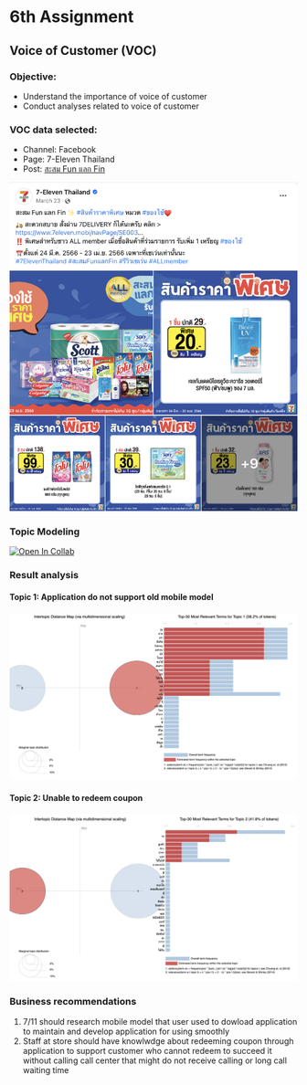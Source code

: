 # 6th Assignment 
## Voice of Customer (VOC) 
### Objective:
  * Understand the importance of voice of customer
  * Conduct analyses related to voice of customer
### VOC data selected: 
* Channel: Facebook
* Page: 7-Eleven Thailand
* Post: [สะสม Fun แลก Fin](https://www.facebook.com/7ElevenThailand/posts/pfbid02ei9BPBcgc9axNTT1fKXFoTbDx3Ch74oVeyNUqKDwSHjdLqUFHDq2LPuG4Z92bT2bl)
  
![Image](https://github.com/KaninJC/MADT8101-Seminar-in-Advanced-Analytic/blob/62282da2ed6ad128b2713fd5122181fd3e024378/6-Voice%20of%20customer%20(VOC)/7-11%20FB%20Post.png)

### Topic Modeling
[![Open In Collab](https://colab.research.google.com/assets/colab-badge.svg)]([https://colab.research.google.com/github/jane-russ/MADT8101/blob/main/6.TopicModeling/TopicModeling.ipynb](https://colab.research.google.com/drive/1-3v5Cup6Z6ERIab0Mx5jt1mMEdO1NG6L?usp=sharing)https://colab.research.google.com/drive/1-3v5Cup6Z6ERIab0Mx5jt1mMEdO1NG6L?usp=sharing)

### Result analysis
#### Topic 1: Application do not support old mobile model
![Image](https://github.com/KaninJC/MADT8101-Seminar-in-Advanced-Analytic/blob/058d4ff49e146b0a5529905b9ac6a6f1b73345a9/6-Voice%20of%20customer%20(VOC)/Topic%201%20-%20Application%20do%20not%20support%20old%20mobile%20model.png)
#### Topic 2: Unable to redeem coupon
![Image](https://github.com/KaninJC/MADT8101-Seminar-in-Advanced-Analytic/blob/058d4ff49e146b0a5529905b9ac6a6f1b73345a9/6-Voice%20of%20customer%20(VOC)/Topic%202%20-%20Unable%20to%20redeem%20coupon.png)

### Business recommendations
1. 7/11 should research mobile model that user used to dowload application to maintain and develop application for using smoothly 
2. Staff at store should have knowlwdge about redeeming coupon through application to support customer who cannot redeem to succeed it without calling call center that might do not receive calling or long call waiting time
